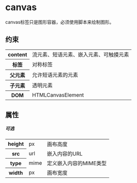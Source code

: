 # canvas

canvas标签只是图形容器，必须使用脚本来绘制图形。

## 约束

<table>
<tr>
    <th>content</th>
    <td>流元素、短语元素、嵌入元素、可触摸元素</td>
</tr>
<tr>
    <th>标签</th>
    <td>对称标签</td>
</tr>
<tr>
    <th>父元素</th>
    <td>允许短语元素的元素</td>
</tr>
<tr>
    <th>子元素</th>
    <td>透明元素</td>
</tr>
<tr>
    <th>DOM</th>
    <td>HTMLCanvasElement</td>
</tr>
</table>


## 属性

##### 可选

<table>
<tr>
	<th>height</th>
	<td>px</td>
	<td>画布高度</td>
</tr>
<tr>
	<th>src</th>
	<td>url</td>
	<td>嵌入内容的URL</td>
</tr>
<tr>
	<th>type</th>
	<td>mime</td>
	<td>定义嵌入内容的MIME类型</td>
</tr>
<tr>
	<th>width</th>
	<td>px</td>
	<td>画布宽度</td>
</tr>
</table>